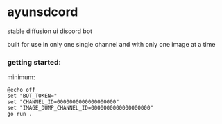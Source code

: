 # ayunsdcord
stable diffusion ui discord bot

built for use in only one single channel and with only one image at a time

### getting started:
minimum:
```batch
@echo off
set "BOT_TOKEN="
set "CHANNEL_ID=0000000000000000000"
set "IMAGE_DUMP_CHANNEL_ID=0000000000000000000"
go run .
```